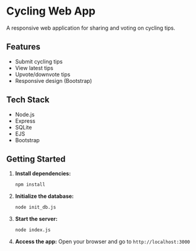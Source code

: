 # Cycling Web App

A responsive web application for sharing and voting on cycling tips.

## Features
- Submit cycling tips
- View latest tips
- Upvote/downvote tips
- Responsive design (Bootstrap)

## Tech Stack
- Node.js
- Express
- SQLite
- EJS
- Bootstrap

## Getting Started

1. **Install dependencies:**
   ```bash
   npm install
   ```
2. **Initialize the database:**
   ```bash
   node init_db.js
   ```
3. **Start the server:**
   ```bash
   node index.js
   ```
4. **Access the app:**
   Open your browser and go to `http://localhost:3000`

